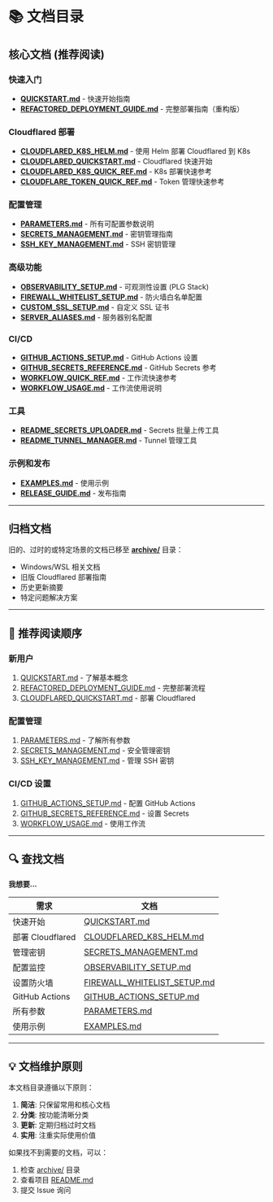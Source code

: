 # 📚 文档目录

## 核心文档 (推荐阅读)

### 快速入门
- **[QUICKSTART.md](QUICKSTART.md)** - 快速开始指南
- **[REFACTORED_DEPLOYMENT_GUIDE.md](REFACTORED_DEPLOYMENT_GUIDE.md)** - 完整部署指南（重构版）

### Cloudflared 部署
- **[CLOUDFLARED_K8S_HELM.md](CLOUDFLARED_K8S_HELM.md)** - 使用 Helm 部署 Cloudflared 到 K8s
- **[CLOUDFLARED_QUICKSTART.md](CLOUDFLARED_QUICKSTART.md)** - Cloudflared 快速开始
- **[CLOUDFLARED_K8S_QUICK_REF.md](CLOUDFLARED_K8S_QUICK_REF.md)** - K8s 部署快速参考
- **[CLOUDFLARE_TOKEN_QUICK_REF.md](CLOUDFLARE_TOKEN_QUICK_REF.md)** - Token 管理快速参考

### 配置管理
- **[PARAMETERS.md](PARAMETERS.md)** - 所有可配置参数说明
- **[SECRETS_MANAGEMENT.md](SECRETS_MANAGEMENT.md)** - 密钥管理指南
- **[SSH_KEY_MANAGEMENT.md](SSH_KEY_MANAGEMENT.md)** - SSH 密钥管理

### 高级功能
- **[OBSERVABILITY_SETUP.md](OBSERVABILITY_SETUP.md)** - 可观测性设置 (PLG Stack)
- **[FIREWALL_WHITELIST_SETUP.md](FIREWALL_WHITELIST_SETUP.md)** - 防火墙白名单配置
- **[CUSTOM_SSL_SETUP.md](CUSTOM_SSL_SETUP.md)** - 自定义 SSL 证书
- **[SERVER_ALIASES.md](SERVER_ALIASES.md)** - 服务器别名配置

### CI/CD
- **[GITHUB_ACTIONS_SETUP.md](GITHUB_ACTIONS_SETUP.md)** - GitHub Actions 设置
- **[GITHUB_SECRETS_REFERENCE.md](GITHUB_SECRETS_REFERENCE.md)** - GitHub Secrets 参考
- **[WORKFLOW_QUICK_REF.md](WORKFLOW_QUICK_REF.md)** - 工作流快速参考
- **[WORKFLOW_USAGE.md](WORKFLOW_USAGE.md)** - 工作流使用说明

### 工具
- **[README_SECRETS_UPLOADER.md](README_SECRETS_UPLOADER.md)** - Secrets 批量上传工具
- **[README_TUNNEL_MANAGER.md](README_TUNNEL_MANAGER.md)** - Tunnel 管理工具

### 示例和发布
- **[EXAMPLES.md](EXAMPLES.md)** - 使用示例
- **[RELEASE_GUIDE.md](RELEASE_GUIDE.md)** - 发布指南

---

## 归档文档

旧的、过时的或特定场景的文档已移至 **[archive/](archive/)** 目录：
- Windows/WSL 相关文档
- 旧版 Cloudflared 部署指南
- 历史更新摘要
- 特定问题解决方案

---

## 📖 推荐阅读顺序

### 新用户
1. [QUICKSTART.md](QUICKSTART.md) - 了解基本概念
2. [REFACTORED_DEPLOYMENT_GUIDE.md](REFACTORED_DEPLOYMENT_GUIDE.md) - 完整部署流程
3. [CLOUDFLARED_QUICKSTART.md](CLOUDFLARED_QUICKSTART.md) - 部署 Cloudflared

### 配置管理
1. [PARAMETERS.md](PARAMETERS.md) - 了解所有参数
2. [SECRETS_MANAGEMENT.md](SECRETS_MANAGEMENT.md) - 安全管理密钥
3. [SSH_KEY_MANAGEMENT.md](SSH_KEY_MANAGEMENT.md) - 管理 SSH 密钥

### CI/CD 设置
1. [GITHUB_ACTIONS_SETUP.md](GITHUB_ACTIONS_SETUP.md) - 配置 GitHub Actions
2. [GITHUB_SECRETS_REFERENCE.md](GITHUB_SECRETS_REFERENCE.md) - 设置 Secrets
3. [WORKFLOW_USAGE.md](WORKFLOW_USAGE.md) - 使用工作流

---

## 🔍 查找文档

**我想要...**

| 需求 | 文档 |
|------|------|
| 快速开始 | [QUICKSTART.md](QUICKSTART.md) |
| 部署 Cloudflared | [CLOUDFLARED_K8S_HELM.md](CLOUDFLARED_K8S_HELM.md) |
| 管理密钥 | [SECRETS_MANAGEMENT.md](SECRETS_MANAGEMENT.md) |
| 配置监控 | [OBSERVABILITY_SETUP.md](OBSERVABILITY_SETUP.md) |
| 设置防火墙 | [FIREWALL_WHITELIST_SETUP.md](FIREWALL_WHITELIST_SETUP.md) |
| GitHub Actions | [GITHUB_ACTIONS_SETUP.md](GITHUB_ACTIONS_SETUP.md) |
| 所有参数 | [PARAMETERS.md](PARAMETERS.md) |
| 使用示例 | [EXAMPLES.md](EXAMPLES.md) |

---

## 💡 文档维护原则

本文档目录遵循以下原则：
1. **简洁**: 只保留常用和核心文档
2. **分类**: 按功能清晰分类
3. **更新**: 定期归档过时文档
4. **实用**: 注重实际使用价值

如果找不到需要的文档，可以：
1. 检查 [archive/](archive/) 目录
2. 查看项目 [README.md](../README.md)
3. 提交 Issue 询问
